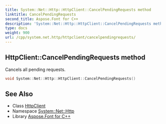 ```yaml
---
title: System::Net::Http::HttpClient::CancelPendingRequests method
linktitle: CancelPendingRequests
second_title: Aspose.Font for C++
description: 'System::Net::Http::HttpClient::CancelPendingRequests method. Cancels all pending requests in C++.'
type: docs
weight: 900
url: /cpp/system.net.http/httpclient/cancelpendingrequests/
---
```

## HttpClient::CancelPendingRequests method


Cancels all pending requests.

```cpp
void System::Net::Http::HttpClient::CancelPendingRequests()
```

## See Also

* Class [HttpClient](../)
* Namespace [System::Net::Http](../../)
* Library [Aspose.Font for C++](../../../)
